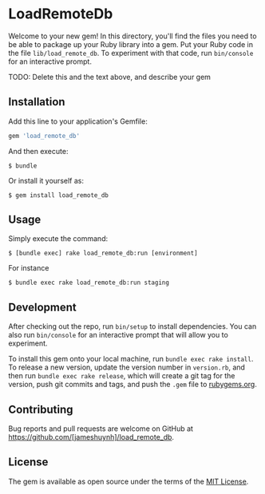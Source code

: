 # LoadRemoteDb

Welcome to your new gem! In this directory, you'll find the files you need to be able to package up your Ruby library into a gem. Put your Ruby code in the file `lib/load_remote_db`. To experiment with that code, run `bin/console` for an interactive prompt.

TODO: Delete this and the text above, and describe your gem

## Installation

Add this line to your application's Gemfile:

```ruby
gem 'load_remote_db'
```

And then execute:

    $ bundle

Or install it yourself as:

    $ gem install load_remote_db


## Usage

Simply execute the command:

    $ [bundle exec] rake load_remote_db:run [environment]

For instance

    $ bundle exec rake load_remote_db:run staging

## Development

After checking out the repo, run `bin/setup` to install dependencies. You can also run `bin/console` for an interactive prompt that will allow you to experiment.

To install this gem onto your local machine, run `bundle exec rake install`. To release a new version, update the version number in `version.rb`, and then run `bundle exec rake release`, which will create a git tag for the version, push git commits and tags, and push the `.gem` file to [rubygems.org](https://rubygems.org).


## Contributing

Bug reports and pull requests are welcome on GitHub at https://github.com/[jameshuynh]/load_remote_db.



## License

The gem is available as open source under the terms of the [MIT License](http://opensource.org/licenses/MIT).


